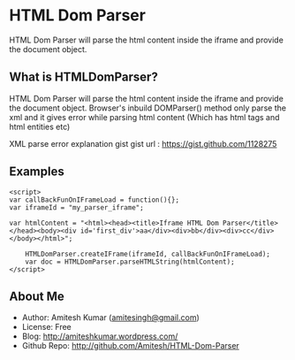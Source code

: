 HTML Dom Parser 
=========================
HTML Dom Parser will parse the html content inside the iframe and provide the document object.

What is HTMLDomParser?
----------------------
HTML Dom Parser will parse the html content inside the iframe and provide the document object.
Browser's inbuild DOMParser() method only parse the xml and it gives error 
while parsing html content (Which has html tags and html entities etc) 

XML parse error explanation gist
gist url : https://gist.github.com/1128275

Examples
---------------------

    <script>
    var callBackFunOnIFrameLoad = function(){};
    var iframeId = "my_parser_iframe";

    var htmlContent = "<html><head><title>Iframe HTML Dom Parser</title></head><body><div id='first_div'>aa</div><div>bb</div><div>cc</div></body></html>";
				
		HTMLDomParser.createIFrame(iframeId, callBackFunOnIFrameLoad);
		var doc = HTMLDomParser.parseHTMLString(htmlContent);
    </script>


About Me
--------
* Author:            Amitesh Kumar (amitesingh@gmail.com)
* License:           Free
* Blog:              http://amiteshkumar.wordpress.com/
* Github Repo:       http://github.com/Amitesh/HTML-Dom-Parser
